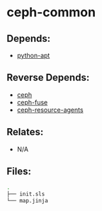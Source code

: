 # ceph-common

## Depends:

  -  [python-apt](/salt/python-apt)

## Reverse Depends:

  -  [ceph](/salt/ceph)
  -  [ceph-fuse](/salt/ceph-fuse)
  -  [ceph-resource-agents](/salt/ceph-resource-agents)

## Relates:

  -  N/A

## Files:

```bash
.
├── init.sls
└── map.jinja
```
